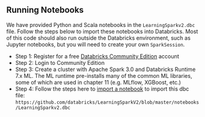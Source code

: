 ## Running Notebooks

We have provided Python and Scala notebooks in the `LearningSparkv2.dbc` file. Follow the steps below to import these notebooks into Databricks. Most of this code should also run outside the Databricks environment, such as Jupyter notebooks, but you will need to create your own `SparkSession`. 

* Step 1: Register for a free [Databricks Community Edition](https://www.databricks.com/try-databricks) account
* Step 2: Login to Community Edition
* Step 3: Create a cluster with Apache Spark 3.0 and Databricks Runtime 7.x ML. The ML runtime pre-installs many of the common ML libraries, some of which are used in chapter 11 (e.g. MLflow, XGBoost, etc.)
* Step 4: Follow the steps here to [import a notebook](https://docs.databricks.com/notebooks/notebooks-manage.html#import-a-notebook) to import this dbc file: `https://github.com/databricks/LearningSparkV2/blob/master/notebooks/LearningSparkv2.dbc`
